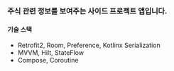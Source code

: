 ### 주식 관련 정보를 보여주는 사이드 프로젝트 앱입니다.

#### 기술 스택 
 - Retrofit2, Room, Preference, Kotlinx Serialization
 - MVVM, Hilt, StateFlow
 - Compose, Coroutine
